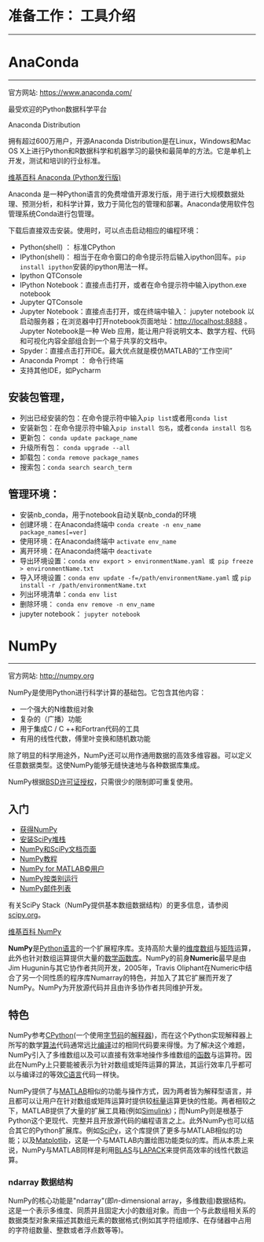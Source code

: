 # 准备工作： 工具介绍
---

# AnaConda
---

官方网站: <https://www.anaconda.com/>

最受欢迎的Python数据科学平台

Anaconda Distribution

拥有超过600万用户，开源Anaconda Distribution是在Linux，Windows和Mac OS X上进行Python和R数据科学和机器学习的最快和最简单的方法。它是单机上开发，测试和培训的行业标准。

[维基百科 Anaconda (Python发行版)](https://zh.wikipedia.org/wiki/Anaconda_(Python%E5%8F%91%E8%A1%8C%E7%89%88))

Anaconda 是一种Python语言的免费增值开源发行版，用于进行大规模数据处理、预测分析，和科学计算，致力于简化包的管理和部署。Anaconda使用软件包管理系统Conda进行包管理。

下载后直接双击安装。使用时，可以点击启动相应的编程环境：

* Python(shell) ： 标准CPython
* IPython(shell)： 相当于在命令窗口的命令提示符后输入ipython回车。`pip install ipython`安装的ipython用法一样。
* Ipython QTConsole
* IPython Notebook：直接点击打开，或者在命令提示符中输入ipython.exe notebook
* Jupyter QTConsole
* Jupyter Notebook：直接点击打开，或在终端中输入： jupyter notebook 以启动服务器；在浏览器中打开notebook页面地址：<http://localhost:8888> 。Jupyter Notebook是一种 Web 应用，能让用户将说明文本、数学方程、代码和可视化内容全部组合到一个易于共享的文档中。
* Spyder：直接点击打开IDE。最大优点就是模仿MATLAB的“工作空间”
* Anaconda Prompt ： 命令行终端
* 支持其他IDE，如Pycharm

## 安装包管理，

* 列出已经安装的包：在命令提示符中输入`pip list`或者用`conda list`
* 安装新包：在命令提示符中输入`pip install 包名`，或者`conda install 包名`
* 更新包： `conda update package_name`
* 升级所有包： `conda upgrade --all`
* 卸载包：`conda remove package_names`
* 搜索包：`conda search search_term`

## 管理环境：

* 安装nb_conda，用于notebook自动关联nb_conda的环境
* 创建环境：在Anaconda终端中 `conda create -n env_name package_names[=ver]`
* 使用环境：在Anaconda终端中 `activate env_name`
* 离开环境：在Anaconda终端中 `deactivate`
* 导出环境设置：`conda env export > environmentName.yaml 或 pip freeze > environmentName.txt`
* 导入环境设置：`conda env update -f=/path/environmentName.yaml` 或 `pip install -r /path/environmentName.txt`
* 列出环境清单：`conda env list`
* 删除环境： `conda env remove -n env_name`
* jupyter notebook： `jupyter notebook`

# NumPy
---

官方网站: <http://numpy.org>

NumPy是使用Python进行科学计算的基础包。它包含其他内容：

*   一个强大的N维数组对象
*   复杂的（广播）功能
*   用于集成C / C ++和Fortran代码的工具
*   有用的线性代数，傅里叶变换和随机数功能

除了明显的科学用途外，NumPy还可以用作通用数据的高效多维容器。可以定义任意数据类型。这使NumPy能够无缝快速地与各种数据库集成。

NumPy根据[BSD许可证授权](http://www.numpy.org/license.html#license)，只需很少的限制即可重复使用。

## 入门[](http://www.numpy.org/#getting-started "永久链接到这个标题")

*   [获得NumPy](http://www.scipy.org/scipylib/download.html)
*   [安装SciPy堆栈](http://www.scipy.org/install.html)
*   [NumPy和SciPy文档页面](http://docs.scipy.org/doc/)
*   [NumPy教程](https://docs.scipy.org/doc/numpy/user/quickstart.html)
*   [NumPy for MATLAB©用户](https://docs.scipy.org/doc/numpy/user/numpy-for-matlab-users.html)
*   [NumPy按类别运行](https://docs.scipy.org/doc/numpy/reference/routines.html)
*   [NumPy邮件列表](http://www.scipy.org/scipylib/mailing-lists.html)

有关SciPy Stack（NumPy提供基本数组数据结构）的更多信息，请参阅[scipy.org](http://www.scipy.org/)。

[维基百科 NumPy](https://zh.wikipedia.org/wiki/NumPy)


**NumPy**是[Python语言](https://zh.wikipedia.org/wiki/Python "Python")的一个扩展程序库。支持高阶大量的[维度](https://zh.wikipedia.org/wiki/%E5%A4%9A%E7%B6%AD "多维")[数组](https://zh.wikipedia.org/wiki/%E9%99%A3%E5%88%97 "数组")与[矩阵](https://zh.wikipedia.org/wiki/%E7%9F%A9%E9%99%A3 "矩阵")运算，此外也针对数组运算提供大量的[数学](https://zh.wikipedia.org/wiki/%E6%95%B8%E5%AD%B8 "数学")[函数](https://zh.wikipedia.org/wiki/%E5%87%BD%E6%95%B8 "函数")[库](https://zh.wikipedia.org/wiki/%E5%87%BD%E5%BC%8F%E5%BA%AB "库")。NumPy的前身**Numeric**最早是由Jim Hugunin与其它协作者共同开发，2005年，Travis Oliphant在Numeric中结合了另一个同性质的程序库Numarray的特色，并加入了其它扩展而开发了NumPy。NumPy为开放源代码并且由许多协作者共同维护开发。

## 特色

NumPy参考[CPython](https://zh.wikipedia.org/wiki/CPython "CPython")(一个使用[字节码](https://zh.wikipedia.org/wiki/%E5%AD%97%E8%8A%82%E7%A0%81 "字节码")的[解释器](https://zh.wikipedia.org/wiki/%E7%9B%B4%E8%AD%AF%E5%99%A8 "解释器"))，而在这个Python实现解释器上所写的数学[算法](https://zh.wikipedia.org/wiki/%E6%BC%94%E7%AE%97%E6%B3%95 "算法")代码通常远比[编译](https://zh.wikipedia.org/wiki/%E7%BC%96%E8%AF%91 "编译")过的相同代码要来得慢。为了解决这个难题，NumPy引入了多维数组以及可以直接有效率地操作多维数组的[函数](https://zh.wikipedia.org/wiki/%E5%87%BD%E5%BC%8F "函数")与运算符。因此在NumPy上只要能被表示为针对数组或矩阵运算的算法，其运行效率几乎都可以与编译过的等效[C语言](https://zh.wikipedia.org/wiki/C%E8%AA%9E%E8%A8%80 "C语言")代码一样快。

NumPy提供了与[MATLAB](https://zh.wikipedia.org/wiki/MATLAB "MATLAB")相似的功能与操作方式，因为两者皆为解释型语言，并且都可以让用户在针对数组或矩阵运算时提供较[标量](https://zh.wikipedia.org/wiki/%E7%B4%94%E9%87%8F "标量")运算更快的性能。两者相较之下，MATLAB提供了大量的扩展工具箱(例如[Simulink](https://zh.wikipedia.org/wiki/Simulink "Simulink"))；而NumPy则是根基于Python这个更现代、完整并且开放源代码的编程语言之上。此外NumPy也可以结合其它的Python扩展库。例如[SciPy](https://zh.wikipedia.org/wiki/SciPy "SciPy")，这个库提供了更多与MATLAB相似的功能；以及[Matplotlib](https://zh.wikipedia.org/wiki/Matplotlib "Matplotlib")，这是一个与MATLAB内置绘图功能类似的库。而从本质上来说，NumPy与MATLAB同样是利用[BLAS](https://zh.wikipedia.org/wiki/BLAS "BLAS")与[LAPACK](https://zh.wikipedia.org/wiki/LAPACK "LAPACK")来提供高效率的线性代数运算。

### ndarray 数据结构

NumPy的核心功能是"ndarray"(即*n*-dimensional array，多维数组)数据结构。这是一个表示多维度、同质并且固定大小的数组对象。而由一个与此数组相关系的数据类型对象来描述其数组元素的数据格式(例如其字符组顺序、在存储器中占用的字符组数量、整数或者浮点数等等)。

